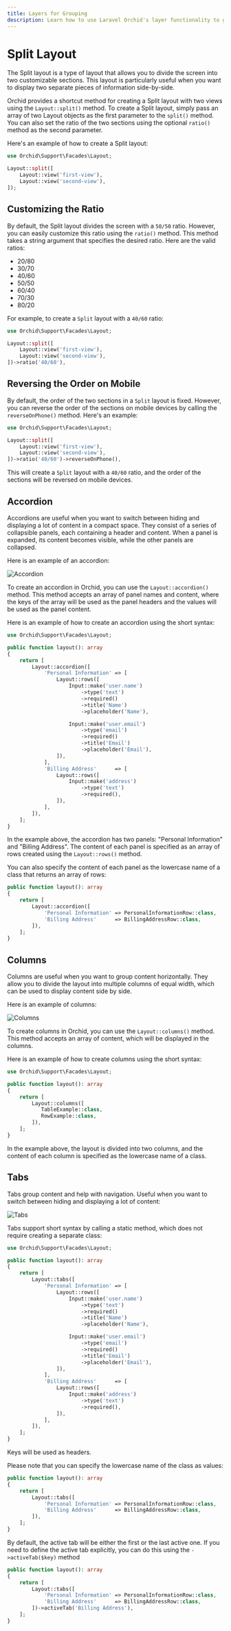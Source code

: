 ```yaml
---
title: Layers for Grouping
description: Learn how to use Laravel Orchid's layer functionality to group and organize your administration application's pages and functionality for improved navigation and usability. Explore the benefits of using layers in your Orchid project.
---
```



# Split Layout

The Split layout is a type of layout that allows you to divide the screen into two customizable sections. 
This layout is particularly useful when you want to display two separate pieces of information side-by-side.

Orchid provides a shortcut method for creating a Split layout with two views using the `Layout::split()` method. 
To create a Split layout, simply pass an array of two Layout objects as the first parameter to the `split()` method. 
You can also set the ratio of the two sections using the optional `ratio()` method as the second parameter.

Here's an example of how to create a Split layout:

```php
use Orchid\Support\Facades\Layout;

Layout::split([
    Layout::view('first-view'),
    Layout::view('second-view'),
]);
```

## Customizing the Ratio

By default, the Split layout divides the screen with a `50/50` ratio. However, you can easily customize this ratio using the `ratio()` method. 
This method takes a string argument that specifies the desired ratio. Here are the valid ratios:

- 20/80
- 30/70
- 40/60
- 50/50
- 60/40
- 70/30
- 80/20

For example, to create a `Split` layout with a `40/60` ratio:

```php
use Orchid\Support\Facades\Layout;

Layout::split([
    Layout::view('first-view'),
    Layout::view('second-view'),
])->ratio('40/60'),
```


## Reversing the Order on Mobile

By default, the order of the two sections in a `Split` layout is fixed. 
However, you can reverse the order of the sections on mobile devices by calling the `reverseOnPhone()` method. Here's an example:

```php
use Orchid\Support\Facades\Layout;

Layout::split([
    Layout::view('first-view'),
    Layout::view('second-view'),
])->ratio('40/60')->reverseOnPhone(),
```

This will create a `Split` layout with a `40/60` ratio, and the order of the sections will be reversed on mobile devices.

## Accordion


Accordions are useful when you want to switch between hiding and displaying a lot of content in a compact space. They consist of a series of collapsible panels, each containing a header and content. When a panel is expanded, its content becomes visible, while the other panels are collapsed.

Here is an example of an accordion:

![Accordion](/img/layouts/accordion.png)

To create an accordion in Orchid, you can use the `Layout::accordion()` method. This method accepts an array of panel names and content, where the keys of the array will be used as the panel headers and the values will be used as the panel content.

Here is an example of how to create an accordion using the short syntax:



```php
use Orchid\Support\Facades\Layout;

public function layout(): array
{
    return [
        Layout::accordion([
            'Personal Information' => [
                Layout::rows([
                    Input::make('user.name')
                        ->type('text')
                        ->required()
                        ->title('Name')
                        ->placeholder('Name'),

                    Input::make('user.email')
                        ->type('email')
                        ->required()
                        ->title('Email')
                        ->placeholder('Email'),
                ]),
            ],
            'Billing Address'      => [
                Layout::rows([
                    Input::make('address')
                        ->type('text')
                        ->required(),
                ]),
            ],
        ]),
    ];
}
```

In the example above, the accordion has two panels: "Personal Information" and "Billing Address". The content of each panel is specified as an array of rows created using the `Layout::rows()` method.

You can also specify the content of each panel as the lowercase name of a class that returns an array of rows:

```php
public function layout(): array
{
    return [
        Layout::accordion([
            'Personal Information' => PersonalInformationRow::class,
            'Billing Address'      => BillingAddressRow::class,
        ]),
    ];
}
```

## Columns

Columns are useful when you want to group content horizontally. They allow you to divide the layout into multiple columns of equal width, which can be used to display content side by side.

Here is an example of columns:

![Columns](/img/layouts/columns.png)

To create columns in Orchid, you can use the `Layout::columns()` method. This method accepts an array of content, which will be displayed in the columns.

Here is an example of how to create columns using the short syntax:

```php
use Orchid\Support\Facades\Layout;

public function layout(): array
{
    return [
        Layout::columns([
           TableExample::class,
           RowExample::class,
        ]),
    ];
}
```

In the example above, the layout is divided into two columns, and the content of each column is specified as the lowercase name of a class.

## Tabs

Tabs group content and help with navigation. Useful when you want to switch between hiding and displaying a lot of content:

![Tabs](/img/layouts/tabs.png)

Tabs support short syntax by calling a static method,
which does not require creating a separate class:

```php
use Orchid\Support\Facades\Layout;

public function layout(): array
{
    return [
        Layout::tabs([
            'Personal Information' => [
                Layout::rows([
                    Input::make('user.name')
                        ->type('text')
                        ->required()
                        ->title('Name')
                        ->placeholder('Name'),

                    Input::make('user.email')
                        ->type('email')
                        ->required()
                        ->title('Email')
                        ->placeholder('Email'),
                ]),
            ],
            'Billing Address'      => [
                Layout::rows([
                    Input::make('address')
                        ->type('text')
                        ->required(),
                ]),
            ],
        ]),
    ];
}
```

Keys will be used as headers.

Please note that you can specify the lowercase name of the class as values:

```php
public function layout(): array
{
    return [
        Layout::tabs([
            'Personal Information' => PersonalInformationRow::class,
            'Billing Address'      => BillingAddressRow::class,
        ]),
    ];
}
```

By default, the active tab will be either the first or the last active one. 
If you need to define the active tab explicitly, you can do this using the `->activeTab($key)` method

```php
public function layout(): array
{
    return [
        Layout::tabs([
            'Personal Information' => PersonalInformationRow::class,
            'Billing Address'      => BillingAddressRow::class,
        ])->activeTab('Billing Address'),
    ];
}
```
